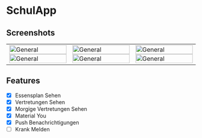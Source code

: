 # SchulApp

## Screenshots
<table>
  <tbody>
    <td width="33%">
<img width="100%" alt="General" src="https://user-images.githubusercontent.com/62953110/169792917-3f9eb4c9-e635-4cdf-ae38-bd587a9862db.png#gh-dark-mode-only">
<img width="100%" alt="General" src="https://user-images.githubusercontent.com/62953110/169793073-15994ac9-f612-4f11-ba9c-0ecf93ff3e31.png#gh-light-mode-only">
    </td>
    <td width="33%">
<img width="100%" alt="General" src="https://user-images.githubusercontent.com/62953110/169793227-6e8236c2-71ce-4abf-a49c-9c70480d124f.png#gh-dark-mode-only">
<img width="100%" alt="General" src="https://user-images.githubusercontent.com/62953110/169793289-73b3ceb3-185e-4329-9810-21fb7c63a460.png#gh-light-mode-only">
    </td>
    <td width="33%">
  <img width="100%" alt="General" src="https://user-images.githubusercontent.com/62953110/169795048-915f715a-aa11-4d40-97cf-ebaa5c58417f.png#gh-dark-mode-only">
  <img width="100%" alt="General" src="https://user-images.githubusercontent.com/62953110/169795102-07496ac4-bb5d-450f-b73d-58ce5361d0a7.png#gh-light-mode-only">
    </td>
      </tbody>
</table>
<h2>Features</h2>

- [x] Essensplan Sehen 
- [x] Vertretungen Sehen
- [x] Morgige Vertretungen Sehen  
- [x] Material You
- [x] Push Benachrichtigungen
- [ ] Krank Melden  
